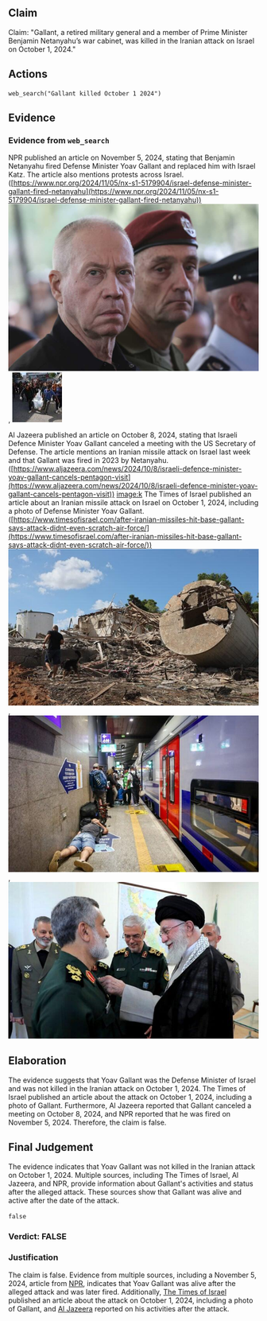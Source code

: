 ## Claim
Claim: "Gallant, a retired military general and a member of Prime Minister Benjamin Netanyahu’s war cabinet, was killed in the Iranian attack on Israel on October 1, 2024."

## Actions
```
web_search("Gallant killed October 1 2024")
```

## Evidence
### Evidence from `web_search`
NPR published an article on November 5, 2024, stating that Benjamin Netanyahu fired Defense Minister Yoav Gallant and replaced him with Israel Katz. The article also mentions protests across Israel. ([https://www.npr.org/2024/11/05/nx-s1-5179904/israel-defense-minister-gallant-fired-netanyahu](https://www.npr.org/2024/11/05/nx-s1-5179904/israel-defense-minister-gallant-fired-netanyahu)) ![image 13619](media/2025-08-31_16-28-1756657705-435429.jpg), ![image 13620](media/2025-08-31_16-28-1756657705-782305.jpg)

Al Jazeera published an article on October 8, 2024, stating that Israeli Defence Minister Yoav Gallant canceled a meeting with the US Secretary of Defense. The article mentions an Iranian missile attack on Israel last week and that Gallant was fired in 2023 by Netanyahu. ([https://www.aljazeera.com/news/2024/10/8/israeli-defence-minister-yoav-gallant-cancels-pentagon-visit](https://www.aljazeera.com/news/2024/10/8/israeli-defence-minister-yoav-gallant-cancels-pentagon-visit)) <image:k> The Times of Israel published an article about an Iranian missile attack on Israel on October 1, 2024, including a photo of Defense Minister Yoav Gallant. ([https://www.timesofisrael.com/after-iranian-missiles-hit-base-gallant-says-attack-didnt-even-scratch-air-force/](https://www.timesofisrael.com/after-iranian-missiles-hit-base-gallant-says-attack-didnt-even-scratch-air-force/)) ![image 13623](media/2025-08-31_16-28-1756657718-903600.jpg), ![image 13624](media/2025-08-31_16-28-1756657719-420490.jpg), ![image 13625](media/2025-08-31_16-28-1756657719-895918.jpg)


## Elaboration
The evidence suggests that Yoav Gallant was the Defense Minister of Israel and was not killed in the Iranian attack on October 1, 2024. The Times of Israel published an article about the attack on October 1, 2024, including a photo of Gallant. Furthermore, Al Jazeera reported that Gallant canceled a meeting on October 8, 2024, and NPR reported that he was fired on November 5, 2024. Therefore, the claim is false.


## Final Judgement
The evidence indicates that Yoav Gallant was not killed in the Iranian attack on October 1, 2024. Multiple sources, including The Times of Israel, Al Jazeera, and NPR, provide information about Gallant's activities and status after the alleged attack. These sources show that Gallant was alive and active after the date of the attack.

`false`


### Verdict: FALSE

### Justification
The claim is false. Evidence from multiple sources, including a November 5, 2024, article from [NPR](https://www.npr.org/2024/11/05/nx-s1-5179904/israel-defense-minister-gallant-fired-netanyahu), indicates that Yoav Gallant was alive after the alleged attack and was later fired. Additionally, [The Times of Israel](https://www.timesofisrael.com/after-iranian-missiles-hit-base-gallant-says-attack-didnt-even-scratch-air-force/) published an article about the attack on October 1, 2024, including a photo of Gallant, and [Al Jazeera](https://www.aljazeera.com/news/2024/10/8/israeli-defence-minister-yoav-gallant-cancels-pentagon-visit) reported on his activities after the attack.
